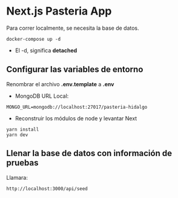 # Next.js Pasteria App

Para correr localmente, se necesita la base de datos.

```
docker-compose up -d
```

* El -d, significa __detached__

## Configurar las variables de entorno

Renombrar el archivo **.env.template** a **.env**

- MongoDB URL Local:

```
MONGO_URL=mongodb://localhost:27017/pasteria-hidalgo
```

- Reconstruir los módulos de node y levantar Next

```
yarn install
yarn dev
```

## Llenar la base de datos con información de pruebas

Llamara:

```
http://localhost:3000/api/seed
```
